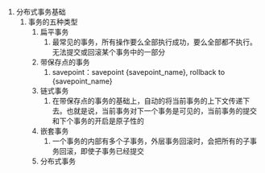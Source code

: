 1. 分布式事务基础
   1. 事务的五种类型
      1. 扁平事务
         1. 最常见的事务，所有操作要么全部执行成功，要么全部都不执行。无法提交或回滚某个事务中的一部分
      2. 带保存点的事务
         1. savepoint：savepoint {savepoint_name}, rollback to {savepoint_name}
      3. 链式事务
         1. 在带保存点的事务的基础上，自动的将当前事务的上下文传递下去。也就是说，当前事务对下一个事务是可见的，当前事务的提交和下个事务的开启是原子性的
      4. 嵌套事务
         1. 一个事务的内部有多个子事务，外层事务回滚时，会把所有的子事务回滚，即使子事务已经提交
      5. 分布式事务